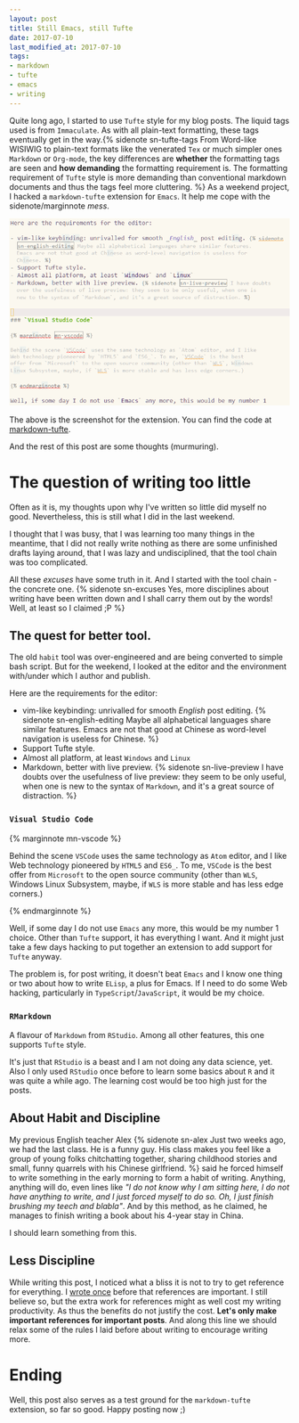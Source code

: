 ```yaml
---
layout: post
title: Still Emacs, still Tufte
date: 2017-07-10
last_modified_at: 2017-07-10
tags:
- markdown
- tufte
- emacs
- writing 
---
```


Quite long ago, I started to use `Tufte` style for my blog posts. The liquid
tags used is from `Immaculate`. As with all plain-text formatting, these tags
eventually get in the way.{% sidenote sn-tufte-tags From Word-like WISIWIG to
plain-text formats like the venerated `Tex` or much simpler ones `Markdown` or
`Org-mode`, the key differences are **whether** the formatting tags are seen and
**how demanding** the formatting requirement is. The formatting requirement of
`Tufte` style is more demanding than conventional markdown documents and thus
the tags feel more cluttering. %} As a weekend project, I hacked a
`markdown-tufte` extension for `Emacs`. It help me cope with the
sidenote/marginnote _mess_.

![screenshot](/images/still-emacs-still-tufte/markdown-tufte-screenshot.png)

The above is the screenshot for the extension. You can find the code at
[markdown-tufte][markdown-tufte].

[markdown-tufte]: #
 
And the rest of this post are some thoughts (murmuring).

# The question of writing too little

Often as it is, my thoughts upon why I've written so little did myself no good.
Nevertheless, this is still what I did in the last weekend.

I thought that I was busy, that I was learning too many things in the meantime,
that I did not really write nothing as there are some unfinished drafts laying
around, that I was lazy and undisciplined, that the tool chain was too
complicated.

All these _excuses_ have some truth in it. And I started with the tool chain -
the concrete one. {% sidenote sn-excuses Yes, more disciplines about writing
have been written down and I shall carry them out by the words! Well, at least
so I claimed ;P %}

## The quest for better tool.

The old `habit` tool was over-engineered and are being converted to simple bash
script. But for the weekend, I looked at the editor and the environment with/under
which I author and publish.

Here are the requirements for the editor:

- vim-like keybinding: unrivalled for smooth _English_ post editing. {% sidenote
  sn-english-editing Maybe all alphabetical languages share similar features.
  Emacs are not that good at Chinese as word-level navigation is useless for
  Chinese. %}
- Support Tufte style.
- Almost all platform, at least `Windows` and `Linux`
- Markdown, better with live preview. {% sidenote sn-live-preview I have doubts
  over the usefulness of live preview: they seem to be only useful, when one is
  new to the syntax of `Markdown`, and it's a great source of distraction. %}


### `Visual Studio Code`

{% marginnote mn-vscode %}

Behind the scene `VSCode` uses the same technology as `Atom` editor, and I like
Web technology pioneered by `HTML5` and `ES6_`. To me, `VSCode` is the best
offer from `Microsoft` to the open source community (other than `WLS`, Windows
Linux Subsystem, maybe, if `WLS` is more stable and has less edge corners.)

{% endmarginnote %}

Well, if some day I do not use `Emacs` any more, this would be my number 1
choice. Other than `Tufte` support, it has everything I want. And it might just
take a few days hacking to put together an extension to add support for `Tufte`
anyway.

The problem is, for post writing, it doesn't beat `Emacs` and I know one thing
or two about how to write `ELisp`, a plus for Emacs. If I need to do
some Web hacking, particularly in `TypeScript`/`JavaScript`, it would be my
choice.

### `RMarkdown`

A flavour of `Markdown` from `RStudio`. Among all other features, this one
supports `Tufte` style.

It's just that `RStudio` is a beast and I am not doing any data science, yet.
Also I only used `RStudio` once before to learn some basics about `R` and it was
quite a while ago. The learning cost would be too high just for the posts.


## About Habit and Discipline

My previous English teacher Alex {% sidenote sn-alex Just two weeks ago, we had
the last class. He is a funny guy. His class makes you feel like a group of
young folks chitchatting together, sharing childhood stories and small, funny
quarrels with his Chinese girlfriend. %} said he forced himself to write
something in the early morning to form a habit of writing. Anything, anything
will do, even lines like _"I do not know why I am sitting here, I do not have
anything to write, and I just forced myself to do so. Oh, I just finish brushing
my teech and blabla"_. And by this method, as he claimed, he manages to finish
writing a book about his 4-year stay in China.

I should learn something from this.

## Less Discipline

While writing this post, I noticed what a bliss it is not to try to get
reference for everything. I [wrote once][refs] before that references are
important. I still believe so, but the extra work for references might as well
cost my writing productivity. As thus the benefits do not justify the cost.
**Let's only make important references for important posts**. And along this
line we should relax some of the rules I laid before about writing to encourage
writing more.

[refs]: /writing-habit-and-tools#fledging

# Ending

Well, this post also serves as a test ground for the `markdown-tufte` extension,
so far so good. Happy posting now ;)
